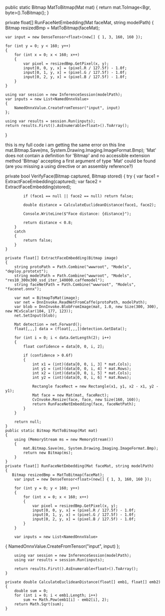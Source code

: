 public static Bitmap MatToBitmap(Mat mat)
{
    return mat.ToImage<Bgr, byte>().ToBitmap();
}

private float[] RunFaceNetEmbedding(Mat faceMat, string modelPath)
{
    Bitmap resizedBmp = MatToBitmap(faceMat);

    var input = new DenseTensor<float>(new[] { 1, 3, 160, 160 });

    for (int y = 0; y < 160; y++)
    {
        for (int x = 0; x < 160; x++)
        {
            var pixel = resizedBmp.GetPixel(x, y);
            input[0, 0, y, x] = (pixel.R / 127.5f) - 1.0f;
            input[0, 1, y, x] = (pixel.G / 127.5f) - 1.0f;
            input[0, 2, y, x] = (pixel.B / 127.5f) - 1.0f;
        }
    }

    using var session = new InferenceSession(modelPath);
    var inputs = new List<NamedOnnxValue>
    {
        NamedOnnxValue.CreateFromTensor("input", input)
    };

    using var results = session.Run(inputs);
    return results.First().AsEnumerable<float>().ToArray();
}



this is my full code i am getting the same error on this line 
mat.Bitmap.Save(ms, System.Drawing.Imaging.ImageFormat.Bmp);
'Mat' does not contain a definition for 'Bitmap' and no accessible extension method 'Bitmap' accepting a first argument of type 'Mat' could be found (are you missing a using directive or an assembly reference?)
  
  private bool VerifyFace(Bitmap captured, Bitmap stored)
    {
        try
        {
            var face1 = ExtractFaceEmbedding(captured);
            var face2 = ExtractFaceEmbedding(stored);

            if (face1 == null || face2 == null) return false;

            double distance = CalculateEuclideanDistance(face1, face2);

            Console.WriteLine($"Face distance: {distance}");

            return distance < 0.8; 
        }
        catch
        {
            return false;
        }
    }

    private float[] ExtractFaceEmbedding(Bitmap image)
    {
        string protoPath = Path.Combine("wwwroot", "Models", "deploy.prototxt");
        string modelPath = Path.Combine("wwwroot", "Models", "res10_300x300_ssd_iter_140000.caffemodel");
        string faceNetPath = Path.Combine("wwwroot", "Models", "facenet.onnx");

        var mat = BitmapToMat(image);
        var net = DnnInvoke.ReadNetFromCaffe(protoPath, modelPath);
        var blob = DnnInvoke.BlobFromImage(mat, 1.0, new Size(300, 300), new MCvScalar(104, 177, 123));
        net.SetInput(blob);

        Mat detection = net.Forward();
        float[,,,] data = (float[,,,])detection.GetData();

        for (int i = 0; i < data.GetLength(2); i++)
        {
            float confidence = data[0, 0, i, 2];

            if (confidence > 0.6f)
            {
                int x1 = (int)(data[0, 0, i, 3] * mat.Cols);
                int y1 = (int)(data[0, 0, i, 4] * mat.Rows);
                int x2 = (int)(data[0, 0, i, 5] * mat.Cols);
                int y2 = (int)(data[0, 0, i, 6] * mat.Rows);

                Rectangle faceRect = new Rectangle(x1, y1, x2 - x1, y2 - y1);
                Mat face = new Mat(mat, faceRect);
                CvInvoke.Resize(face, face, new Size(160, 160));
                return RunFaceNetEmbedding(face, faceNetPath);
            }
        }

        return null;
    }
    public static Bitmap MatToBitmap(Mat mat)
    {
        using (MemoryStream ms = new MemoryStream())
        {
            mat.Bitmap.Save(ms, System.Drawing.Imaging.ImageFormat.Bmp);
            return new Bitmap(ms);
        }
    }
    private float[] RunFaceNetEmbedding(Mat faceMat, string modelPath)
    {
       Bitmap resizedBmp = MatToBitmap(faceMat);
        var input = new DenseTensor<float>(new[] { 1, 3, 160, 160 });

        for (int y = 0; y < 160; y++)
        {
            for (int x = 0; x < 160; x++)
            {
                var pixel = resizedBmp.GetPixel(x, y);
                input[0, 0, y, x] = (pixel.R / 127.5f) - 1.0f;
                input[0, 1, y, x] = (pixel.G / 127.5f) - 1.0f;
                input[0, 2, y, x] = (pixel.B / 127.5f) - 1.0f;
            }
        }

        var inputs = new List<NamedOnnxValue>
{
    NamedOnnxValue.CreateFromTensor("input", input)
};

        using var session = new InferenceSession(modelPath);
        using var results = session.Run(inputs);

        return results.First().AsEnumerable<float>().ToArray();
    }

    private double CalculateEuclideanDistance(float[] emb1, float[] emb2)
    {
        double sum = 0;
        for (int i = 0; i < emb1.Length; i++)
            sum += Math.Pow(emb1[i] - emb2[i], 2);
        return Math.Sqrt(sum);
    }
